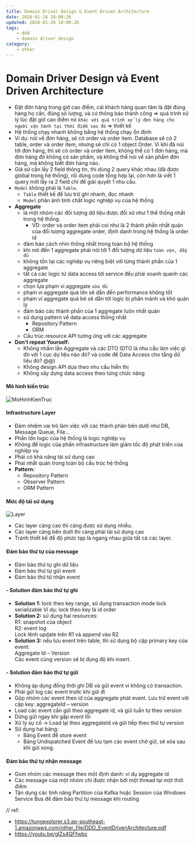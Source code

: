 ```yaml
---
title: Domain Driver Design & Event Driven Architecture
date: 2020-01-26 18:00:26
updated: 2020-01-26 18:00:26
tags:
    - ddd
    - domain driver design
category: 
    - other
---
```


# Domain Driver Design và Event Driven Architecture

- Đặt đơn hàng trong giờ cao điểm, cái khách hàng quan tâm là đặt đúng hàng họ cần, đúng số lượng, và có thông báo thành
  công => quá trình xử lý lúc đặt giờ cao điểm
  nó `khác với quá trình xử lý đơn hàng cho người vận hành tại thời điểm sau đó` => thiết kế
- Hệ thống chạy nhanh không bằng hệ thống chạy ổn định
- Ví dụ: nói về đơn hàng, sẽ có order và order item. Database sẽ có 2 table, order và order item, nhưng sẽ chỉ có 1
  object Order. Vì khi đã nói tới đơn hàng, thì sẽ có order và order item, không thể có 1 đơn hàng, mà đơn hàng đó không
  có sản phẩm, và không thể nói về sản phẩm đơn hàng, mà không biết đơn hàng nào.
- Giả sử cần lấy 2 field thông tin, thì dùng 2 query khác nhau (đã được global trong hệ thống), rồi dùng code tổng hợp
  lại, còn hơn là viết 1 query mới lấy ra 2 field chỉ để giải quyết 1 nhu cầu.
- `Model` không phải là `Table`.
    - `Table` thiết kế để lưu trữ ghi nhanh, đọc nhanh
    - `Model` phản ánh tính chất logic nghiệp vụ của hệ thống
- **Aggregate**
    - là một nhóm các đối tượng dữ liệu được đối xử như 1 thể thống nhất trong hệ thống.
        - VD: order và order item phải coi như là 2 thành phần nhất quán của đối tượng aggregate order, định danh trong
          hệ thống là order id
    - đảm báo cách nhìn thống nhất trong toàn bộ hệ thống
    - khi nói đến 1 aggregate phải nói tới 1 đối tượng dữ liệu ` toàn vẹn, đầy đủ `
    - không tồn tại các nghiệp vụ riêng biệt với từng thành phần của 1 aggregate
    - tất cả các logic từ data access tới service đều phải xoanh quanh các aggregate
    - chọn lựa phạm vi aggregate `vừa đủ`
    - phạm vi aggregate quá lớn sẽ dẫn đến performance không tốt
    - phạm vi aggregate quá bé sẽ dẫn tới logic bị phân mảnh và khó quản lý
    - đảm báo các thành phần của 1 aggregate luôn nhất quán
    - sử dụng pattern về data access thống nhất
        - Repository Pattern
        - ORM
    - Cấu trúc resource API tương ứng với các aggregate
- **Don't repeat Yourself:**
    - Không nhầm lẫn Aggregate và các DTO  (DTO là nhu cầu làm việc gì đó với 1 cục dự liệu nào đó? và code để Data
      Access cho tầng dữ liệu đó? @@)
    - Không design API dựa theo nhu cầu hiển thị
    - Không xây dựng data access theo từng chức năng

#### Mô hình kiến trúc

![MoHinhKienTruc](https://tungexplorer.s3.ap-southeast-1.amazonaws.com/java/ddd/MoHinhKienTruc.JPG)

#### Infrastructure Layer

- Đảm nhiệm vai trò làm việc với các thành phân bên dưới như DB, Message Queue, File...
- Phần lớn logic của hệ thống là logic nghiệp vụ
- Không để logic của phần infrastructure làm giảm tốc độ phát triển của nghiệp vụ
- Phải có khả năng tái sử dụng cao
- Phai nhất quán trong toàn bộ cấu trúc hệ thống
- **Pattern:**
    - Repository Pattern
    - Observer Pattern
    - ORM Pattern

#### Mức độ tái sử dụng

![Layer](https://tungexplorer.s3.ap-southeast-1.amazonaws.com/java/ddd/layer.JPG)

- Các layer càng cao thì càng được sử dụng nhiều.
- Các layer càng bên dưới thì càng phải tái sử dụng cao
- Tránh thiết kế để độ phức tạp là ngang nhau giữa tất cả các layer.

#### Đảm bảo thứ tự của message

- Đảm bảo thứ tự ghi dữ liệu
- Đảm bảo thứ tự gửi event
- Đảm bảo thứ tứ nhận event

#### - Solution đảm bảo thứ tự ghi

- **Solution 1:** lock theo key range, sử dụng transaction mode lock serializable Ví dụ: lock theo key là id order
- **Solution 2:** sử dụng hai resources:    
  R1: snapshot của object     
  R2: event log   
  Lock lệnh update trên R1 và append vào R2
- **Solution 3:** nếu lưu event trên table, thì sử dụng bộ cặp primary key của event:          
  Aggregate Id – Version      
  Các event cùng version sẽ bị đụng độ khi insert.

#### - Solution đảm bảo thứ tự gửi

- Không áp dụng đồng thời ghi DB và gửi event vì không có transaction.
- Phải gửi log các event trước khi gửi đi
- Gộp nhóm các event theo id của aggregate phát event. Lưu trữ event với cặp key: aggregateId – version
- Load các event cần gửi theo aggregate id, và gửi tuần tự theo version
- Dừng gửi ngay khi gặp event lỗi
- Xử lý sự cố -> Load lại theo aggregateId và gửi tiếp theo thứ tự version
- Sử dụng hai bảng:
    - Bảng Event để store event
    - Bảng Undispatched Event để lưu tạm các event chờ gửi, sẽ xóa sau khi gửi xong.

#### Đảm bảo thứ tự nhận message

- Gom nhóm các message theo một định danh: ví dụ aggregate id
- Các message của một nhóm chỉ được nhận bởi một thread tại một thời điểm
- Tận dụng các tính năng Partition của Kafka hoặc Session của Windows Service Bus để đảm bảo thứ tự message khi routing

// ref:

- https://tungexplorer.s3.ap-southeast-1.amazonaws.com/other_file/DDD_EventDrivenArchitecture.pdf
- https://youtu.be/glZs4QFfwbc
